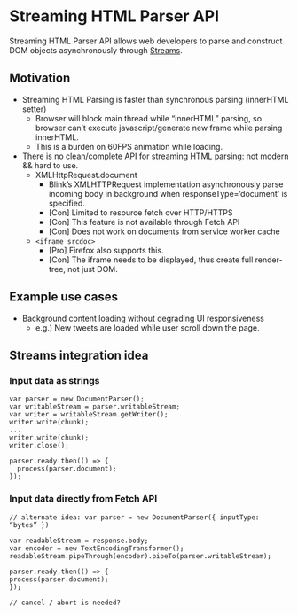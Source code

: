 Streaming HTML Parser API
===

Streaming HTML Parser API allows web developers to parse and construct DOM objects asynchronously through [Streams](https://streams.spec.whatwg.org/).

## Motivation
- Streaming HTML Parsing is faster than synchronous parsing (innerHTML setter)
  - Browser will block main thread while “innerHTML” parsing, so browser can’t execute javascript/generate new frame while parsing innerHTML.
  - This is a burden on 60FPS animation while loading.
- There is no clean/complete API for streaming HTML parsing: not modern && hard to use.
  - XMLHttpRequest.document
    - Blink’s XMLHTTPRequest implementation asynchronously parse incoming body in background when responseType=’document’ is specified.
    - [Con] Limited to resource fetch over HTTP/HTTPS
    - [Con] This feature is not available through Fetch API
    - [Con] Does not work on documents from service worker cache
  - ```<iframe srcdoc>```
    - [Pro] Firefox also supports this.
    - [Con] The iframe needs to be displayed, thus create full render-tree, not just DOM.

## Example use cases
- Background content loading without degrading UI responsiveness
  - e.g.) New tweets are loaded while user scroll down the page.

## Streams integration idea
### Input data as strings

```
var parser = new DocumentParser();
var writableStream = parser.writableStream;
var writer = writableStream.getWriter();
writer.write(chunk);
...
writer.write(chunk);
writer.close();

parser.ready.then(() => {
  process(parser.document);
});
```

### Input data directly from Fetch API
```
// alternate idea: var parser = new DocumentParser({ inputType: “bytes” })

var readableStream = response.body;
var encoder = new TextEncodingTransformer();
readableStream.pipeThrough(encoder).pipeTo(parser.writableStream);

parser.ready.then(() => {
process(parser.document);
});

// cancel / abort is needed?
```
